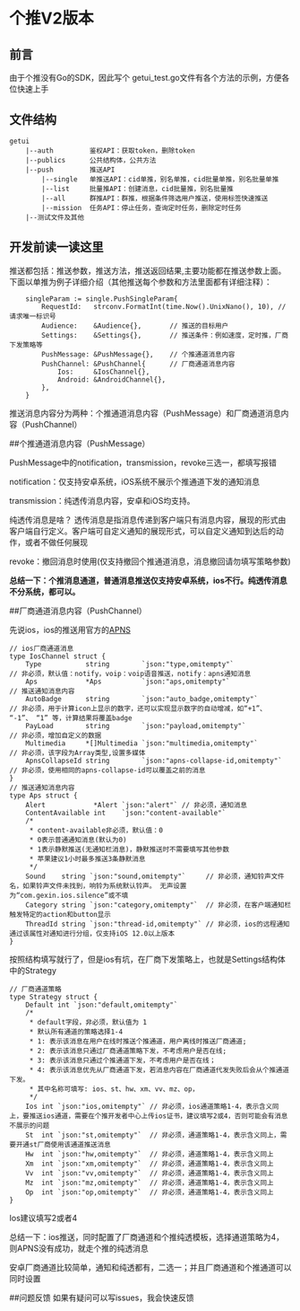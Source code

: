 # 个推V2版本

## 前言
由于个推没有Go的SDK，因此写个
getui_test.go文件有各个方法的示例，方便各位快速上手

## 文件结构
```
getui
    |--auth         鉴权API：获取token，删除token
    |--publics      公共结构体，公共方法
    |--push         推送API
        |--single   单推送API：cid单推，别名单推，cid批量单推，别名批量单推
        |--list     批量推API：创建消息，cid批量推，别名批量推
        |--all      群推API：群推，根据条件筛选用户推送，使用标签快速推送
        |--mission  任务API：停止任务，查询定时任务，删除定时任务
    |--测试文件及其他

```
## 开发前读一读这里
推送都包括：推送参数，推送方法，推送返回结果,主要功能都在推送参数上面。
下面以单推为例子详细介绍（其他推送每个参数和方法里面都有详细注释）：

```
    singleParam := single.PushSingleParam{
        RequestId:   strconv.FormatInt(time.Now().UnixNano(), 10), // 请求唯一标识号
        Audience:    &Audience{},       // 推送的目标用户
        Settings:    &Settings{},       // 推送条件：例如速度，定时推，厂商下发策略等
        PushMessage: &PushMessage{},    // 个推通道消息内容
        PushChannel: &PushChannel{      // 厂商通道消息内容
            Ios:     &IosChannel{},
            Android: &AndroidChannel{},
        },
    }
```
推送消息内容分为两种：个推通道消息内容（PushMessage）和厂商通道消息内容（PushChannel）

##个推通道消息内容（PushMessage）

PushMessage中的notification，transmission，revoke三选一，都填写报错

notification：仅支持安卓系统，iOS系统不展示个推通道下发的通知消息

transmission：纯透传消息内容，安卓和iOS均支持。

纯透传消息是啥？
透传消息是指消息传递到客户端只有消息内容，展现的形式由客户端自行定义。客户端可自定义通知的展现形式，可以自定义通知到达后的动作，或者不做任何展现

revoke：撤回消息时使用(仅支持撤回个推通道消息，消息撤回请勿填写策略参数)

**总结一下：个推消息通道，普通消息推送仅支持安卓系统，ios不行。纯透传消息不分系统，都可以。**

##厂商通道消息内容（PushChannel）

先说ios，ios的推送用官方的[APNS](https://developer.apple.com/library/archive/documentation/NetworkingInternet/Conceptual/RemoteNotificationsPG/PayloadKeyReference.html)

```
// ios厂商通道消息
type IosChannel struct {
    Type           string        `json:"type,omitempty"`             // 非必须，默认值：notify，voip：voip语音推送，notify：apns通知消息
    Aps            *Aps          `json:"aps,omitempty"`              // 推送通知消息内容
    AutoBadge      string        `json:"auto_badge,omitempty"`       // 非必须，用于计算icon上显示的数字，还可以实现显示数字的自动增减，如“+1”、 “-1”、 “1” 等，计算结果将覆盖badge
    PayLoad        string        `json:"payload,omitempty"`          // 非必须，增加自定义的数据
    Multimedia     *[]Multimedia `json:"multimedia,omitempty"`       // 非必须，该字段为Array类型,设置多媒体
    ApnsCollapseId string        `json:"apns-collapse-id,omitempty"` // 非必须，使用相同的apns-collapse-id可以覆盖之前的消息
}
// 推送通知消息内容
type Aps struct {
    Alert            *Alert `json:"alert"` // 非必须，通知消息
    ContentAvailable int    `json:"content-available"`
    /*
     * content-available非必须，默认值：0
     * 0表示普通通知消息(默认为0)
     * 1表示静默推送(无通知栏消息)，静默推送时不需要填写其他参数
     * 苹果建议1小时最多推送3条静默消息
     */
    Sound    string `json:"sound,omitempty"`     // 非必须，通知铃声文件名，如果铃声文件未找到，响铃为系统默认铃声。 无声设置为“com.gexin.ios.silence”或不填
    Category string `json:"category,omitempty"`  // 非必须，在客户端通知栏触发特定的action和button显示
    ThreadId string `json:"thread-id,omitempty"` // 非必须，ios的远程通知通过该属性对通知进行分组，仅支持iOS 12.0以上版本
}
```
按照结构填写就行了，但是ios有坑，在厂商下发策略上，也就是Settings结构体中的Strategy
```
// 厂商通道策略
type Strategy struct {
    Default int `json:"default,omitempty"`
    /*
     * default字段，非必须，默认值为 1
     * 默认所有通道的策略选择1-4
     * 1: 表示该消息在用户在线时推送个推通道，用户离线时推送厂商通道;
     * 2: 表示该消息只通过厂商通道策略下发，不考虑用户是否在线;
     * 3: 表示该消息只通过个推通道下发，不考虑用户是否在线；
     * 4: 表示该消息优先从厂商通道下发，若消息内容在厂商通道代发失败后会从个推通道下发。
     * 其中名称可填写: ios、st、hw、xm、vv、mz、op，
     */
    Ios int `json:"ios,omitempty"` // 非必须，ios通道策略1-4，表示含义同上，要推送ios通道，需要在个推开发者中心上传ios证书，建议填写2或4，否则可能会有消息不展示的问题
    St  int `json:"st,omitempty"`  // 非必须，通道策略1-4，表示含义同上，需要开通st厂商使用该通道推送消息
    Hw  int `json:"hw,omitempty"`  // 非必须，通道策略1-4，表示含义同上
    Xm  int `json:"xm,omitempty"`  // 非必须，通道策略1-4，表示含义同上
    Vv  int `json:"vv,omitempty"`  // 非必须，通道策略1-4，表示含义同上
    Mz  int `json:"mz,omitempty"`  // 非必须，通道策略1-4，表示含义同上
    Op  int `json:"op,omitempty"`  // 非必须，通道策略1-4，表示含义同上
}
```
Ios建议填写2或者4

总结一下：ios推送，同时配置了厂商通道和个推纯透模板，选择通道策略为4，则APNS没有成功，就走个推的纯透消息


安卓厂商通道比较简单，通知和纯透都有，二选一；并且厂商通道和个推通道可以同时设置

##问题反馈
如果有疑问可以写issues，我会快速反馈



